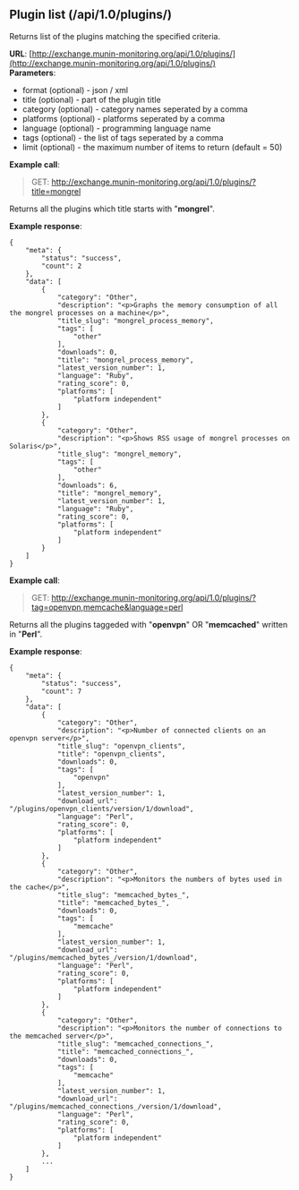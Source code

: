 ## Plugin list (/api/1.0/plugins/) ##

Returns list of the plugins matching the specified criteria.

**URL**: [http://exchange.munin-monitoring.org/api/1.0/plugins/](http://exchange.munin-monitoring.org/api/1.0/plugins/)  
**Parameters**:

  - format (optional) 	- json / xml
  - title (optional)		- part of the plugin title
  - category (optional) 	- category names seperated by a comma
  - platforms (optional)	- platforms seperated by a comma
  - language (optional)	- programming language name
  - tags (optional)		- the list of tags seperated by a comma
  - limit (optional)		- the maximum number of items to return (default = 50)

**Example call**:

> GET: http://exchange.munin-monitoring.org/api/1.0/plugins/?title=mongrel

Returns all the plugins which title starts with "**mongrel**".

**Example response**:

    {
        "meta": {
            "status": "success", 
            "count": 2
        }, 
        "data": [
            {
                "category": "Other", 
                "description": "<p>Graphs the memory consumption of all the mongrel processes on a machine</p>", 
                "title_slug": "mongrel_process_memory", 
                "tags": [
                    "other"
                ], 
                "downloads": 0, 
                "title": "mongrel_process_memory", 
                "latest_version_number": 1, 
                "language": "Ruby", 
                "rating_score": 0, 
                "platforms": [
                    "platform independent"
                ]
            }, 
            {
                "category": "Other", 
                "description": "<p>Shows RSS usage of mongrel processes on Solaris</p>", 
                "title_slug": "mongrel_memory", 
                "tags": [
                    "other"
                ], 
                "downloads": 6, 
                "title": "mongrel_memory", 
                "latest_version_number": 1, 
                "language": "Ruby", 
                "rating_score": 0, 
                "platforms": [
                    "platform independent"
                ]
            }
        ]
    }
    
**Example call**:

> GET: http://exchange.munin-monitoring.org/api/1.0/plugins/?tag=openvpn,memcache&language=perl

Returns all the plugins taggeded with "**openvpn**" OR "**memcached**" written in "**Perl**".

**Example response**:

    {
        "meta": {
            "status": "success", 
            "count": 7
        }, 
        "data": [
            {
                "category": "Other", 
                "description": "<p>Number of connected clients on an openvpn server</p>", 
                "title_slug": "openvpn_clients", 
                "title": "openvpn_clients", 
                "downloads": 0, 
                "tags": [
                    "openvpn"
                ], 
                "latest_version_number": 1, 
                "download_url": "/plugins/openvpn_clients/version/1/download", 
                "language": "Perl", 
                "rating_score": 0, 
                "platforms": [
                    "platform independent"
                ]
            }, 
            {
                "category": "Other", 
                "description": "<p>Monitors the numbers of bytes used in the cache</p>", 
                "title_slug": "memcached_bytes_", 
                "title": "memcached_bytes_", 
                "downloads": 0, 
                "tags": [
                    "memcache"
                ], 
                "latest_version_number": 1, 
                "download_url": "/plugins/memcached_bytes_/version/1/download", 
                "language": "Perl", 
                "rating_score": 0, 
                "platforms": [
                    "platform independent"
                ]
            }, 
            {
                "category": "Other", 
                "description": "<p>Monitors the number of connections to the memcached server</p>", 
                "title_slug": "memcached_connections_", 
                "title": "memcached_connections_", 
                "downloads": 0, 
                "tags": [
                    "memcache"
                ], 
                "latest_version_number": 1, 
                "download_url": "/plugins/memcached_connections_/version/1/download", 
                "language": "Perl", 
                "rating_score": 0, 
                "platforms": [
                    "platform independent"
                ]
            }, 
            ...
        ]
    }
